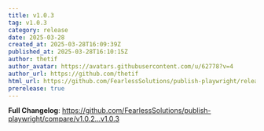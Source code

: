```yaml
---
title: v1.0.3
tag: v1.0.3
category: release
date: 2025-03-28
created_at: 2025-03-28T16:09:39Z
published_at: 2025-03-28T16:10:15Z
author: thetif
author_avatar: https://avatars.githubusercontent.com/u/62778?v=4
author_url: https://github.com/thetif
html_url: https://github.com/FearlessSolutions/publish-playwright/releases/tag/v1.0.3
prerelease: true
---
```


**Full Changelog**: https://github.com/FearlessSolutions/publish-playwright/compare/v1.0.2...v1.0.3
